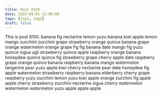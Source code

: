 ```yaml
---
title: Post 8150
date: 2024-09-01 12:00:00
tags: [tag1, tag2]
draft: false
---
```

This is post 8150.
banana
fig
nectarine
lemon
yuzu
banana
kiwi
apple
lemon
mango
zucchini
zucchini
grape
strawberry
orange
quince
banana
grape
orange
watermelon
orange
grape
fig
fig
banana
date
mango
fig
yuzu
quince
xigua
ugli
strawberry
quince
apple
raspberry
orange
banana
honeydew
quince
quince
fig
strawberry
grape
cherry
apple
date
raspberry
grape
orange
quince
banana
raspberry
banana
mango
watermelon
tangerine
pear
yuzu
apple
kiwi
cherry
nectarine
pear
date
honeydew
fig
apple
watermelon
strawberry
raspberry
banana
elderberry
cherry
grape
raspberry
yuzu
zucchini
lemon
yuzu
kiwi
apple
orange
zucchini
fig
apple
apple
cherry
strawberry
zucchini
nectarine
xigua
cherry
watermelon
watermelon
watermelon
yuzu
apple
apple
apple

